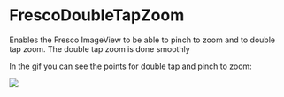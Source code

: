 # FrescoDoubleTapZoom
Enables the Fresco ImageView to be able to pinch to zoom and to double tap zoom. The double tap zoom is done smoothly

In the gif you can see the points for double tap and pinch to zoom:

![](https://media.giphy.com/media/l396TOl8y0LfMCpRm/giphy.gif)



